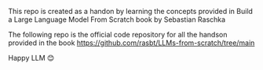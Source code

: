 This repo is created as a handon by learning the concepts provided in Build a Large Language Model From Scratch book by Sebastian Raschka

The following repo is the official code repository for all the handson provided in the book
https://github.com/rasbt/LLMs-from-scratch/tree/main

Happy LLM 😊
